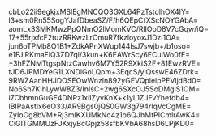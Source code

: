 cbLo22ii9egkjxMSlEgMNCQO3GXL64PzTstolhOX4lY=
l3+sm0Rn55SogYJafDbeaSZ/F/h6QEpCfXScNOYGAbA=
aomLx3SMKMwzPpQNmO2lMomKVC/RlIOoD8V7cGqw/iQ=
17+55rjxfcF2tuzRRKwzLrOmuR7fkzloyoxJ1DzI1OA=
jun6oTPMb8O1B1+ZdkAPnXWup144IsJ7swjb+/b1oso=
e1FJlRKmaFlQ3ZD7qi/3kun+K6EAWrScy6ECuiWo0fE=
+3hFZNMTtgspNtzCawhv6M7Y52R9XkiS2F+81EwzRVE=
tJD6JPMDYeG1LXNDlGoLQom+3EqcS/yiQsswE46ZDrk=
9RWZAanHHJDOSEOwWnzln892yGEVQpleipPEVljdBd0=
No6Sh7KIhLywW8Z3/InIsC+2wg6SXcOJ5SoDMglS1OM=
i7CbhmnGuGE4DNPz1xiIZyvKnX+k1yL1ZJFvYhefdb4=
lBIPaAstIx6eO33/AR9Bgs0jQS0GW3g794rlqVcCgME=
ZyIoOg8bVM+Rj3mlKXUMkNo4z1b6QJhMtPICmlrAwK4=
CiGITGMMUzFJKxjyBcGpjz58sfbKVbA68hsD6LPjKD0=

